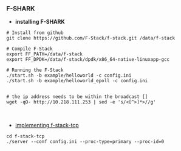 ### F-SHARK

- **installing F-SHARK**
```
# Install from github
git clone https://github.com/F-Stack/f-stack.git /data/f-stack

# Compile F-Stack
export FF_PATH=/data/f-stack
export FF_DPDK=/data/f-stack/dpdk/x86_64-native-linuxapp-gcc

# Running the F-Stack
./start.sh -b example/helloworld -c config.ini
./start.sh -b example/helloworld_epoll -c config.ini


# the ip address needs to be within the broadcast []
wget -qO- http://10.218.111.253 | sed -e 's/<[^>]*>//g'
```

<br>

- [implementing f-stack-tcp](f-stack-tcp)
```
cd f-stack-tcp
./server --conf config.ini --proc-type=primary --proc-id=0
```
